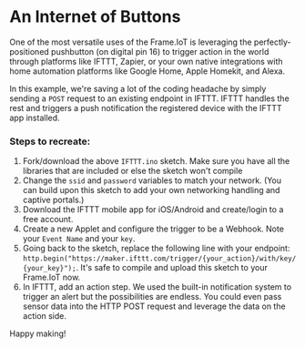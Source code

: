 # An Internet of Buttons
One of the most versatile uses of the Frame.IoT is leveraging the perfectly-positioned pushbutton (on digital pin 16) to trigger action in the world through platforms like IFTTT, Zapier, or your own native integrations with home automation platforms like Google Home, Apple Homekit, and Alexa.

In this example, we're saving a lot of the coding headache by simply sending a `POST` request to an existing endpoint in IFTTT. IFTTT handles the rest and triggers a push notification the registered device with the IFTTT app installed.

### Steps to recreate:
1. Fork/download the above `IFTTT.ino` sketch. Make sure you have all the libraries that are included or else the sketch won't compile
2. Change the `ssid` and `password` variables to match your network. (You can build upon this sketch to add your own networking handling and captive portals.)
3. Download the IFTTT mobile app for iOS/Android and create/login to a free account.
4. Create a new Applet and configure the trigger to be a Webhook. Note your `Event Name` and your `key`.
5. Going back to the sketch, replace the following line with your endpoint: `http.begin("https://maker.ifttt.com/trigger/{your_action}/with/key/{your_key}");`. It's safe to compile and upload this sketch to your Frame.IoT now.
6. In IFTTT, add an action step. We used the built-in notification system to trigger an alert but the possibilities are endless. You could even pass sensor data into the HTTP POST request and leverage the data on the action side.

Happy making!
